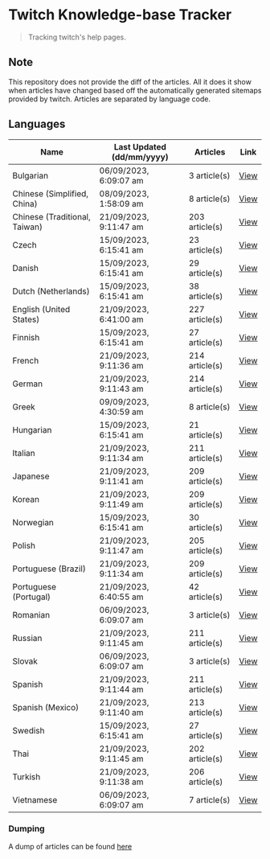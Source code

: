 # Twitch Knowledge-base Tracker
> Tracking twitch's help pages. 

## Note
This repository does not provide the diff of the articles. All it does it show when articles have changed based
off the automatically generated sitemaps provided by twitch. Articles are separated by language code.

## Languages

| Name                          | Last Updated (dd/mm/yyyy) | Articles       | Link                   |
|-------------------------------|---------------------------|----------------|------------------------|
| Bulgarian                     | 06/09/2023, 6:09:07 am    | 3 article(s)   | [View](docs/bg.md)     |
| Chinese (Simplified, China)   | 08/09/2023, 1:58:09 am    | 8 article(s)   | [View](docs/zh_CN.md)  |
| Chinese (Traditional, Taiwan) | 21/09/2023, 9:11:47 am    | 203 article(s) | [View](docs/zh_TW.md)  |
| Czech                         | 15/09/2023, 6:15:41 am    | 23 article(s)  | [View](docs/cs.md)     |
| Danish                        | 15/09/2023, 6:15:41 am    | 29 article(s)  | [View](docs/da.md)     |
| Dutch (Netherlands)           | 15/09/2023, 6:15:41 am    | 38 article(s)  | [View](docs/nl_NL.md)  |
| English (United States)       | 21/09/2023, 6:41:00 am    | 227 article(s) | [View](docs/en_US.md)  |
| Finnish                       | 15/09/2023, 6:15:41 am    | 27 article(s)  | [View](docs/fi.md)     |
| French                        | 21/09/2023, 9:11:36 am    | 214 article(s) | [View](docs/fr.md)     |
| German                        | 21/09/2023, 9:11:43 am    | 214 article(s) | [View](docs/de.md)     |
| Greek                         | 09/09/2023, 4:30:59 am    | 8 article(s)   | [View](docs/el.md)     |
| Hungarian                     | 15/09/2023, 6:15:41 am    | 21 article(s)  | [View](docs/hu.md)     |
| Italian                       | 21/09/2023, 9:11:34 am    | 211 article(s) | [View](docs/it.md)     |
| Japanese                      | 21/09/2023, 9:11:41 am    | 209 article(s) | [View](docs/ja.md)     |
| Korean                        | 21/09/2023, 9:11:49 am    | 209 article(s) | [View](docs/ko.md)     |
| Norwegian                     | 15/09/2023, 6:15:41 am    | 30 article(s)  | [View](docs/no.md)     |
| Polish                        | 21/09/2023, 9:11:47 am    | 205 article(s) | [View](docs/pl.md)     |
| Portuguese (Brazil)           | 21/09/2023, 9:11:34 am    | 209 article(s) | [View](docs/pt_BR.md)  |
| Portuguese (Portugal)         | 21/09/2023, 6:40:55 am    | 42 article(s)  | [View](docs/pt_PT.md)  |
| Romanian                      | 06/09/2023, 6:09:07 am    | 3 article(s)   | [View](docs/ro.md)     |
| Russian                       | 21/09/2023, 9:11:45 am    | 211 article(s) | [View](docs/ru.md)     |
| Slovak                        | 06/09/2023, 6:09:07 am    | 3 article(s)   | [View](docs/sk.md)     |
| Spanish                       | 21/09/2023, 9:11:44 am    | 211 article(s) | [View](docs/es.md)     |
| Spanish (Mexico)              | 21/09/2023, 9:11:40 am    | 213 article(s) | [View](docs/es_MX.md)  |
| Swedish                       | 15/09/2023, 6:15:41 am    | 27 article(s)  | [View](docs/sv.md)     |
| Thai                          | 21/09/2023, 9:11:45 am    | 202 article(s) | [View](docs/th.md)     |
| Turkish                       | 21/09/2023, 9:11:38 am    | 206 article(s) | [View](docs/tr.md)     |
| Vietnamese                    | 06/09/2023, 6:09:07 am    | 7 article(s)   | [View](docs/vi.md)     |

### Dumping
A dump of articles can be found [here](docs/RAW.md)